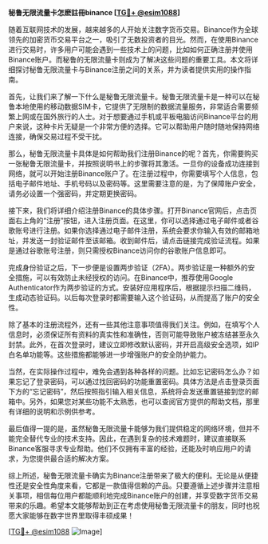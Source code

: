 **秘鲁无限流量卡怎麽註冊binance [[TG💪+ @esim1088](https://t.me/s/esim1088)]**

随着互联网技术的发展，越来越多的人开始关注数字货币交易。Binance作为全球领先的加密货币交易平台之一，吸引了无数投资者的目光。然而，在使用Binance进行交易时，许多用户可能会遇到一些技术上的问题，比如如何正确注册并使用Binance账户。而秘鲁的无限流量卡则成为了解决这些问题的重要工具。本文将详细探讨秘鲁无限流量卡与Binance注册之间的关系，并为读者提供实用的操作指南。

首先，让我们来了解一下什么是秘鲁无限流量卡。秘鲁无限流量卡是一种可以在秘鲁本地使用的移动数据SIM卡，它提供了无限制的数据流量服务，非常适合需要频繁上网或在国外旅行的人士。对于想要通过手机或平板电脑访问Binance平台的用户来说，这种卡片无疑是一个非常方便的选择。它可以帮助用户随时随地保持网络连接，确保交易过程不受干扰。

那么，秘鲁无限流量卡具体是如何帮助我们注册Binance的呢？首先，你需要购买一张秘鲁无限流量卡，并按照说明书上的步骤将其激活。一旦你的设备成功连接到网络，就可以开始注册Binance账户了。在注册过程中，你需要填写个人信息，包括电子邮件地址、手机号码以及密码等。这里需要注意的是，为了保障账户安全，请务必设置一个强密码，并定期更换密码。

接下来，我们将详细介绍注册Binance的具体步骤。打开Binance官网后，点击页面右上角的“注册”按钮，进入注册页面。在这里，你可以选择通过电子邮件或者谷歌账号进行注册。如果你选择通过电子邮件注册，系统会要求你输入有效的邮箱地址，并发送一封验证邮件至该邮箱。收到邮件后，请点击链接完成验证流程。如果是通过谷歌账号注册，则只需授权Binance访问你的谷歌账户信息即可。

完成身份验证之后，下一步便是设置两步验证（2FA）。两步验证是一种额外的安全措施，可以有效防止未经授权的访问。在Binance中，推荐使用Google Authenticator作为两步验证的方式。安装好应用程序后，根据提示扫描二维码，生成动态验证码。以后每次登录时都需要输入这个验证码，从而提高了账户的安全性。

除了基本的注册流程外，还有一些其他注意事项值得我们关注。例如，在填写个人信息时，必须保证所有资料的真实性和准确性，否则可能导致账户被冻结甚至永久封禁。此外，在首次登录时，建议立即修改默认密码，并开启高级安全选项，如IP白名单功能等。这些措施都能够进一步增强账户的安全防护能力。

当然，在实际操作过程中，难免会遇到各种各样的问题。比如忘记密码怎么办？如果忘记了登录密码，可以通过找回密码的功能重置密码。具体方法是点击登录页面下方的“忘记密码”，然后按照指引输入相关信息，系统将会发送重置链接到您的邮箱中。另外，如果您对某些功能不太熟悉，也可以查阅官方提供的帮助文档，那里有详细的说明和示例供参考。

最后值得一提的是，虽然秘鲁无限流量卡能够为我们提供稳定的网络环境，但并不能完全替代专业的技术支持。因此，在遇到复杂的技术难题时，建议直接联系Binance客服寻求专业帮助。他们不仅拥有丰富的经验，还能及时响应用户的请求，为您提供最合适的解决方案。

综上所述，秘鲁无限流量卡确实为Binance注册带来了极大的便利。无论是从便捷性还是安全性角度来看，它都是一款值得信赖的产品。只要遵循上述步骤并注意相关事项，相信每位用户都能顺利地完成Binance账户的创建，并享受数字货币交易带来的乐趣。希望本文能够帮助到正在考虑使用秘鲁无限流量卡的朋友，同时也祝愿大家能够在数字世界里取得丰硕成果！

[[TG💪+ @esim1088](https://t.me/s/esim1088) ![Image](https://i.postimg.cc/4NQfJmqS/Snipaste-2025-05-13-00-14-12.png)]